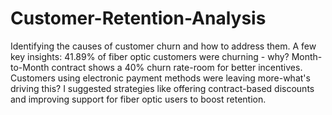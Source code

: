 # Customer-Retention-Analysis
Identifying the causes of customer churn and how to address them.
A few key insights:
41.89% of fiber optic customers were churning - why?
Month-to-Month contract shows a 40% churn rate-room for better incentives.
Customers using electronic payment methods were leaving more-what's driving this?
I suggested strategies like offering contract-based discounts and improving support for fiber optic users to boost retention.

